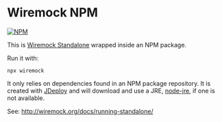 # Wiremock NPM

[![NPM](https://img.shields.io/npm/v/wiremock.svg?style=flat-square) ](https://www.npmjs.com/package/wiremock)

This is [Wiremock Standalone](http://wiremock.org/docs/running-standalone/) wrapped inside an NPM package.

Run it with:

```shell
npx wiremock
```

It only relies on dependencies found in an NPM package repository. It is created with [JDeploy](https://github.com/shannah/jdeploy) and will download and use a JRE, [node-jre](https://www.npmjs.com/package/node-jre), if one is not available.

See: http://wiremock.org/docs/running-standalone/

